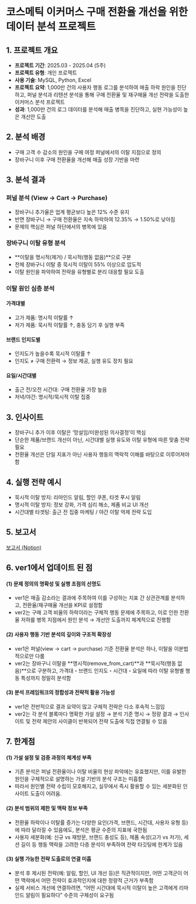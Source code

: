 # 코스메틱 이커머스 구매 전환율 개선을 위한 데이터 분석 프로젝트

## 1. 프로젝트 개요

- **프로젝트 기간**: 2025.03 - 2025.04 (5주)
- **프로젝트 유형**: 개인 프로젝트
- **사용 기술**: MySQL, Python, Excel
- **프로젝트 요약**: 1,000만 건의 사용자 행동 로그를 분석하여 매출 하락 원인을 진단하고, 퍼널 분석과 리텐션 분석을 통해 구매 전환율 및 재구매율 개선 전략을 도출한 이커머스 분석 프로젝트
- **성과**: 1,000만 건의 로그 데이터를 분석해 매출 병목을 진단하고, 실현 가능성이 높은 개선안 도출

## 2. 분석 배경
- 구매 고객 수 감소의 원인을 구매 여정 퍼널에서의 이탈 지점으로 정의
- 장바구니 이후 구매 전환율을 개선해 매출 성장 기반을 마련

## 3. 분석 결과
### 퍼널 분석 (View → Cart → Purchase)
- 장바구니 추가율은 업계 평균보다 높은 12% 수준 유지
- 반면 장바구니 → 구매 전환율은 지속 하락하여 12.35% → 1.50%로 낮아짐
- 문제의 핵심은 퍼널 하단에서의 병목에 있음

### 장바구니 이탈 유형 분석
- **이탈을 명시적(제거) / 묵시적(행동 없음)**으로 구분
- 전체 장바구니 이탈 중 묵시적 이탈이 55% 이상으로 압도적
- 이탈 원인을 파악하여 전략을 유형별로 분리 대응할 필요 도출

### 이탈 원인 심층 분석
#### 가격대별
- 고가 제품: 명시적 이탈률 ↑
- 저가 제품: 묵시적 이탈률 ↑, 충동 담기 후 실행 부족

#### 브랜드 인지도별
- 인지도가 높을수록 묵시적 이탈률 ↑
- 인지도 ≠ 구매 전환력 → 정보 제공, 실행 유도 장치 필요

#### 요일/시간대별
- 출근 전/오전 시간대: 구매 전환율 가장 높음
- 저녁/야간: 명시적/묵시적 이탈 집중

## 3. 인사이트
- 장바구니 추가 이후 이탈은 ‘망설임/미완성된 의사결정’이 핵심
- 단순한 제품/브랜드 개선이 아닌, 시간대별 실행 유도와 이탈 유형에 따른 맞춤 전략 필요
- 전환율 개선은 단일 지표가 아닌 사용자 행동의 맥락적 이해를 바탕으로 이루어져야 함

## 4. 실행 전략 예시
- 묵시적 이탈 방지: 리마인드 알림, 할인 쿠폰, 타겟 푸시 알림
- 명시적 이탈 방지: 정보 강화, 가격 심리 해소, 제품 비교 UI 개선
- 시간대별 타겟팅: 출근 전 집중 마케팅 / 야간 이탈 억제 전략 도입

## 5. 보고서
[보고서 (Notion)](https://bold-october-d91.notion.site/1e412f045c5d8056b542efbc12f4fddc?pvs=4)

## 6. ver1에서 업데이트 된 점
#### (1) 문제 정의의 명확성 및 실행 초점의 선명도
- ver1은 매출 감소라는 결과에 주목하여 이를 구성하는 지표 간 상관관계를 분석하고, 전환율/재구매율 개선을 KPI로 설정함
- ver2는 구매 고객 비율의 하락이라는 구체적 행동 문제에 주목하고, 이로 인한 전환율 저하를 병목 지점에서 원인 분석 → 개선안 도출까지 체계적으로 진행함

#### (2) 사용자 행동 기반 분석의 깊이와 구조적 확장성
- ver1은 퍼널(view → cart → purchase) 기준 전환율 분석은 하나, 이탈을 이분법적으로만 다룸
- ver2는 장바구니 이탈을 **명시적(remove_from_cart)**과 **묵시적(행동 없음)**으로 구분하고, 가격대・브랜드 인지도・시간대・요일에 따라 이탈 유형별 행동 특성까지 정밀히 분석함

#### (3) 분석 프레임워크의 정합성과 전략적 활용 가능성
- ver1은 전반적으로 결과 요약이 많고 구체적 전략은 다소 후속적 느낌임
- ver2는 각 분석 블록마다 명확한 가설 설정 → 분석 기준 명시 → 정량 결과 → 인사이트 및 전략 제안의 사이클이 반복되어 전략 도출에 직접 연결될 수 있음

## 7. 한계점
#### (1) 가설 설정 및 검증 과정의 체계성 부족
- 기존 분석은 퍼널 전환율이나 이탈 비율의 현상 파악에는 유효했지만, 이를 유발한 원인을 구체적으로 설명하는 가설 기반의 분석 구조는 미흡함
- 따라서 원인별 전략 수립이 모호해지고, 실무에서 즉시 활용할 수 있는 세분화된 인사이트 도출이 어려움.

#### (2) 분석 범위의 제한 및 맥락 정보 부족
- 전환율 하락이나 이탈률 증가는 다양한 요인(가격, 브랜드, 시간대, 사용자 유형 등)에 따라 달라질 수 있음에도, 분석은 평균 수준의 지표에 국한됨
- 사용자 세분화(예: 신규 vs 재방문, 브랜드 충성도 등), 제품 속성(고가 vs 저가), 세션 길이 등 행동 맥락을 고려한 다층 분석이 부족하여 전략 타깃팅에 한계가 있음

#### (3) 실행 가능한 전략 도출로의 연결 미흡
- 분석 후 제시된 전략(예: 알림, 할인, UI 개선 등)은 직관적이지만, 어떤 고객군이 어떤 맥락에서 어떤 전략이 효과적인지에 대한 정량적 근거가 부족함
- 실제 서비스 개선에 연결하려면, “어떤 시간대에 묵시적 이탈이 높은 고객에게 리마인드 알림이 필요하다” 수준의 구체성이 요구됨
